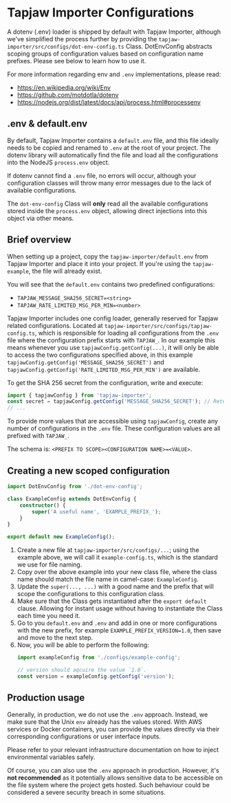 # Tapjaw Importer Configurations

A dotenv (.env) loader is shipped by default with Tapjaw Importer, although we've simplified the process further by providing the `tapjaw-importer/src/configs/dot-env-config.ts` Class. DotEnvConfig abstracts scoping groups of configuration values based on configuration name prefixes. Please see below to learn how to use it.

For more information regarding env and `.env` implementations, please read:
- https://en.wikipedia.org/wiki/Env
- https://github.com/motdotla/dotenv
- https://nodejs.org/dist/latest/docs/api/process.html#processenv

## .env & default.env

By default, Tapjaw Importer contains a `default.env` file, and this file ideally needs to be copied and renamed to `.env` at the root of your project. The dotenv library will automatically find the file and load all the configurations into the NodeJS `process.env` object.

If dotenv cannot find a `.env` file, no errors will occur, although your configuration classes will throw many error messages due to the lack of available configurations.

The `dot-env-config` Class will **only** read all the available configurations stored inside the `process.env` object, allowing direct injections into this object via other means.

## Brief overview

When setting up a project, copy the `tapjaw-importer/default.env` from Tapjaw Importer and place it into your project. If you're using the `tapjaw-example`, the file will already exist.

You will see that the `default.env` contains two predefined configurations:
- `TAPJAW_MESSAGE_SHA256_SECRET=<string>`
- `TAPJAW_RATE_LIMITED_MSG_PER_MIN=<number>`

Tapjaw Importer includes one config loader, generally reserved for Tapjaw related configurations. Located at `tapjaw-importer/src/configs/tapjaw-config.ts`, which is responsible for loading all configurations from the `.env` file where the configuration prefix starts with `TAPJAW_`. In our example this means whenever you use `tapjawConfig.getConfig(...)`, it will only be able to access the two configurations specified above, in this example `tapjawConfig.getConfig('MESSAGE_SHA256_SECRET')` and `tapjawConfig.getConfig('RATE_LIMITED_MSG_PER_MIN')` are available.

To get the SHA 256 secret from the configuration, write and execute:
```typescript
import { tapjawConfig } from 'tapjaw-importer';
const secret = tapjawConfig.getConfig('MESSAGE_SHA256_SECRET'); // Returns the stored value in TAPJAW_MESSAGE_SHA256_SECRET
// ...
```

To provide more values that are accessible using `tapjawConfig`, create any number of configurations in the `.env` file. These configuration values are all prefixed with `TAPJAW_`.

The schema is: `<PREFIX TO SCOPE><CONFIGURATION NAME>=<VALUE>`.

## Creating a new scoped configuration

```typescript
import DotEnvConfig from './dot-env-config';

class ExampleConfig extends DotEnvConfig {
    constructor() {
        super('A useful name', 'EXAMPLE_PREFIX_');
    }
}

export default new ExampleConfig();
```

1. Create a new file at `tapjaw-importer/src/configs/...`; using the example above, we will call it `example-config.ts`, which is the standard we use for file naming.
2. Copy over the above example into your new class file, where the class name should match the file name in camel-case: `ExampleConfig`.
3. Update the `super(..., ...)` with a good name and the prefix that will scope the configurations to this configuration class.
4. Make sure that the Class gets instantiated after the `export default` clause. Allowing for instant usage without having to instantiate the Class each time you need it.
5. Go to you `default.env` and `.env` and add in one or more configurations with the new prefix, for example `EXAMPLE_PREFIX_VERSION=1.0`, then save and move to the next step.
6. Now, you will be able to perform the following:
   ```typescript
   import exampleConfig from './configs/example-config';

   // version should aqcuire the value `1.0`.
   const version = exampleConfig.getConfig('version');
   ```

## Production usage

Generally, in production, we do not use the `.env` approach. Instead, we make sure that the Unix `env` already has the values stored. With AWS services or Docker containers, you can provide the values directly via their corresponding configurations or user interface inputs.

Please refer to your relevant infrastructure documentation on how to inject environmental variables safely.

Of course, you can also use the `.env` approach in production. However, it's **not recommended** as it potentially allows sensitive data to be accessible on the file system where the project gets hosted. Such behaviour could be considered a severe security breach in some situations.
